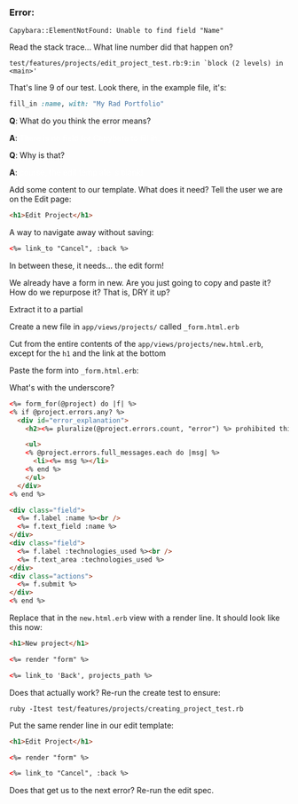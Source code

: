 ### Error:

    Capybara::ElementNotFound: Unable to find field "Name"

Read the stack trace... What line number did that happen on?

    test/features/projects/edit_project_test.rb:9:in `block (2 levels) in <main>'

That's line 9 of our test. Look there, in the example file, it's:

```ruby
fill_in :name, with: "My Rad Portfolio"
```

**Q**: What do you think the error means?

**A**: <span style="color: white">
  There is no field for Capybara to fill in.
</span>

**Q**: Why is that?

**A**: <span style="color: white">
  course, the edit template is blank!
</span>

Add some content to our template. What does it need?
Tell the user we are on the Edit page:

```html
<h1>Edit Project</h1>
```

A way to navigate away without saving:

```html
<%= link_to "Cancel", :back %>
```

In between these, it needs... the edit form!

We already have a form in new. Are you just going to copy and paste it? How do we repurpose it? That is, DRY it up?

Extract it to a partial

Create a new file in `app/views/projects/` called `_form.html.erb`

Cut from the entire contents of the `app/views/projects/new.html.erb`, except for the `h1` and the link at the bottom

Paste the form into `_form.html.erb`:

What's with the underscore?

```html
<%= form_for(@project) do |f| %>
<% if @project.errors.any? %>
  <div id="error_explanation">
    <h2><%= pluralize(@project.errors.count, "error") %> prohibited this project from being saved:</h2>

    <ul>
    <% @project.errors.full_messages.each do |msg| %>
      <li><%= msg %></li>
    <% end %>
    </ul>
  </div>
<% end %>

<div class="field">
  <%= f.label :name %><br />
  <%= f.text_field :name %>
</div>
<div class="field">
  <%= f.label :technologies_used %><br />
  <%= f.text_area :technologies_used %>
</div>
<div class="actions">
  <%= f.submit %>
</div>
<% end %>
```

Replace that in the `new.html.erb` view with a render line. It should look like this now:

```html
<h1>New project</h1>

<%= render "form" %>

<%= link_to 'Back', projects_path %>
```

Does that actually work? Re-run the create test to ensure:

    ruby -Itest test/features/projects/creating_project_test.rb

Put the same render line in our edit template:
```html
<h1>Edit Project</h1>

<%= render "form" %>

<%= link_to "Cancel", :back %>
```
Does that get us to the next error? Re-run the edit spec.


